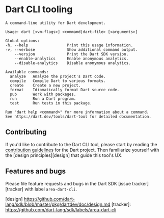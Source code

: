 # Dart CLI tooling

```
A command-line utility for Dart development.

Usage: dart [<vm-flags>] <command|dart-file> [<arguments>]

Global options:
-h, --help                 Print this usage information.
-v, --verbose              Show additional command output.
    --version              Print the Dart SDK version.
    --enable-analytics     Enable anonymous analytics.
    --disable-analytics    Disable anonymous analytics.

Available commands:
  analyze   Analyze the project's Dart code.
  compile   Compile Dart to various formats.
  create    Create a new project.
  format    Idiomatically format Dart source code.
  pub       Work with packages.
  run       Run a Dart program.
  test      Run tests in this package.

Run "dart help <command>" for more information about a command.
See https://dart.dev/tools/dart-tool for detailed documentation.
```

## Contributing

If you'd like to contribute to the Dart CLI tool, please start by reading the
[contribution guidelines][contributing] for the Dart project. Then familiarize
yourself with the [design principles][design] that guide this tool's UX.

## Features and bugs

Please file feature requests and bugs in the Dart SDK [issue tracker][tracker]
with label `area-dart-cli`.

[contributing]: https://github.com/dart-lang/sdk/blob/master/CONTRIBUTING.md
[design] https://github.com/dart-lang/sdk/blob/master/pkg/dartdev/doc/design.md
[tracker]: https://github.com/dart-lang/sdk/labels/area-dart-cli
